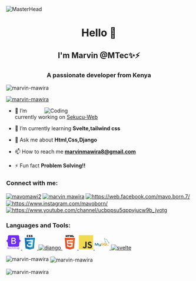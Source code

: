 ![MasterHead](https://img.pikbest.com/backgrounds/20190729/creative-technology-earth-network-gif-background_2758719.jpg!sw800
)
<h1 align="center">Hello 🤗 </h1>
<h2 align="center">I'm Marvin <strong >@MTec✨⚡</strong></h2>
<h3 align="center">A passionate developer from Kenya</h3>




<p align="left"> <img src="https://komarev.com/ghpvc/?username=marvin-mawira&label=Profile%20views&color=0e75b6&style=flat" alt="marvin-mawira" /> </p>

<p align="left"> <a href="https://github.com/ryo-ma/github-profile-trophy"><img src="https://github-profile-trophy.vercel.app/?username=marvin-mawira" alt="marvin-mawira" /></a> </p>

<img align="right" alt="Coding" width="400" src="https://i.pinimg.com/originals/7e/b2/49/7eb249f2fd2e58e9ad6dd60ef892971b.gif">

- 🔭 I’m currently working on [Sekucu-Web](sekucu.org)

- 🌱 I’m currently learning **Svelte,tailwind css**

- 💬 Ask me about **Html,Css,Django**

- 📫 How to reach me **marvinmawira8@gmail.com**

- ⚡ Fun fact **Problem Solving!!**

<h3 align="left">Connect with me:</h3>
<p align="left">
<a href="https://twitter.com/mavomawi2" target="blank"><img align="center" src="https://raw.githubusercontent.com/rahuldkjain/github-profile-readme-generator/master/src/images/icons/Social/twitter.svg" alt="mavomawi2" height="30" width="40" /></a>
<a href="https://linkedin.com/in/marvin mawira" target="blank"><img align="center" src="https://raw.githubusercontent.com/rahuldkjain/github-profile-readme-generator/master/src/images/icons/Social/linked-in-alt.svg" alt="marvin mawira" height="30" width="40" /></a>
<a href="https://fb.com/https://web.facebook.com/mavo.born.7/" target="blank"><img align="center" src="https://raw.githubusercontent.com/rahuldkjain/github-profile-readme-generator/master/src/images/icons/Social/facebook.svg" alt="https://web.facebook.com/mavo.born.7/" height="30" width="40" /></a>
<a href="https://instagram.com/https://www.instagram.com/mavoborn/" target="blank"><img align="center" src="https://raw.githubusercontent.com/rahuldkjain/github-profile-readme-generator/master/src/images/icons/Social/instagram.svg" alt="https://www.instagram.com/mavoborn/" height="30" width="40" /></a>
<a href="https://www.youtube.com/c/https://www.youtube.com/channel/ucbppsu5qppvjucw9b_jvotg" target="blank"><img align="center" src="https://raw.githubusercontent.com/rahuldkjain/github-profile-readme-generator/master/src/images/icons/Social/youtube.svg" alt="https://www.youtube.com/channel/ucbppsu5qppvjucw9b_jvotg" height="30" width="40" /></a>
</p>

<h3 align="left">Languages and Tools:</h3>
<p align="left"> <a href="https://getbootstrap.com" target="_blank" rel="noreferrer"> <img src="https://raw.githubusercontent.com/devicons/devicon/master/icons/bootstrap/bootstrap-plain-wordmark.svg" alt="bootstrap" width="40" height="40"/> </a> <a href="https://www.w3schools.com/css/" target="_blank" rel="noreferrer"> <img src="https://raw.githubusercontent.com/devicons/devicon/master/icons/css3/css3-original-wordmark.svg" alt="css3" width="40" height="40"/> </a> <a href="https://www.djangoproject.com/" target="_blank" rel="noreferrer"> <img src="https://cdn.worldvectorlogo.com/logos/django.svg" alt="django" width="40" height="40"/> </a> <a href="https://www.w3.org/html/" target="_blank" rel="noreferrer"> <img src="https://raw.githubusercontent.com/devicons/devicon/master/icons/html5/html5-original-wordmark.svg" alt="html5" width="40" height="40"/> </a> <a href="https://developer.mozilla.org/en-US/docs/Web/JavaScript" target="_blank" rel="noreferrer"> <img src="https://raw.githubusercontent.com/devicons/devicon/master/icons/javascript/javascript-original.svg" alt="javascript" width="40" height="40"/> </a> <a href="https://www.mysql.com/" target="_blank" rel="noreferrer"> <img src="https://raw.githubusercontent.com/devicons/devicon/master/icons/mysql/mysql-original-wordmark.svg" alt="mysql" width="40" height="40"/> </a> <a href="https://svelte.dev" target="_blank" rel="noreferrer"> <img src="https://upload.wikimedia.org/wikipedia/commons/1/1b/Svelte_Logo.svg" alt="svelte" width="40" height="40"/> </a> </p>

<p><img align="left" src="https://github-readme-stats.vercel.app/api/top-langs?username=marvin-mawira&show_icons=true&locale=en&layout=compact" alt="marvin-mawira" /></p>

<p>&nbsp;<img align="center" src="https://github-readme-stats.vercel.app/api?username=marvin-mawira&show_icons=true&locale=en" alt="marvin-mawira" /></p>

<p><img align="center" src="https://github-readme-streak-stats.herokuapp.com/?user=marvin-mawira&" alt="marvin-mawira" /></p>
